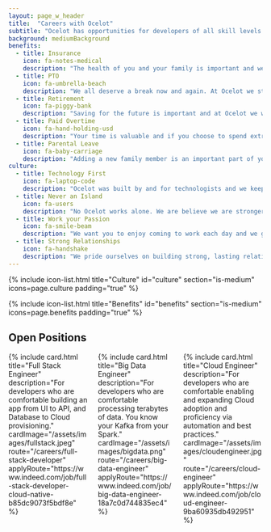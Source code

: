 ```yaml
---
layout: page_w_header
title:  "Careers with Ocelot"
subtitle: "Ocelot has opportunities for developers of all skill levels utilizing many different skills and technologies"
background: mediumBackground
benefits:
  - title: Insurance
    icon: fa-notes-medical
    description: "The health of you and your family is important and we want to help you assure that. We offer a number of plans with health, dental, optical, and life insurance for you and your family."
  - title: PTO
    icon: fa-umbrella-beach
    description: "We all deserve a break now and again. At Ocelot we strive for a healthy work life balance and believe that offering paid vacation time is an important piece of that."
  - title: Retirement
    icon: fa-piggy-bank
    description: "Saving for the future is important and at Ocelot we want to help you secure it by offering retirement accounts and company matching."
  - title: Paid Overtime
    icon: fa-hand-holding-usd
    description: "Your time is valuable and if you choose to spend extra with us we want to show our appreciation for that."
  - title: Parental Leave
    icon: fa-baby-carriage
    description: "Adding a new family member is an important part of your life and we want you to enjoy that. All Ocelots are given parental leave for both birth and adoption."
culture:
  - title: Technology First
    icon: fa-laptop-code
    description: "Ocelot was built by and for technologists and we keep that in mind with everything we do."
  - title: Never an Island
    icon: fa-users
    description: "No Ocelot works alone. We are believe we are stronger together so you will always work with a team of Ocelots as well as client teams."
  - title: Work your Passion
    icon: fa-smile-beam
    description: "We want you to enjoy coming to work each day and we give you the opportunity to find what you really want to work on and pursue it."
  - title: Strong Relationships
    icon: fa-handshake
    description: "We pride ourselves on building strong, lasting relationships with our clients as we provide them the highest quality software possible"
---
```


{% include icon-list.html title="Culture" id="culture" section="is-medium" icons=page.culture padding="true" %}

{% include icon-list.html title="Benefits" id="benefits" section="is-medium" icons=page.benefits padding="true" %}

<section class="hero is-medium">
  <div class="hero-body">
    <div class="container has-text-centered">
      <h1 class="title">Open Positions</h1>
      <div class="columns">
        <div class="column is-one-third">
          {% include card.html title="Full Stack Engineer" description="For developers who are comfortable building an app from UI to API, and Database to Cloud provisioning." cardImage="/assets/images/fullstack.jpeg" route="/careers/full-stack-developer" applyRoute="https://www.indeed.com/job/full-stack-developer-cloud-native-b85dc9073f5bdf8e" %}
        </div>
        <div class="column is-one-third">
          {% include card.html title="Big Data Engineer" description="For developers who are comfortable processing terabytes of data. You know your Kafka from your Spark." cardImage="/assets/images/bigdata.png" route="/careers/big-data-engineer" applyRoute="https://www.indeed.com/job/big-data-engineer-18a7c0d744835ec4" %}
        </div>
        <div class="column is-one-third">
          {% include card.html title="Cloud Engineer" description="For developers who are comfortable enabling and expanding Cloud adoption and proficiency via automation and best practices." cardImage="/assets/images/cloudengineer.jpg" route="/careers/cloud-engineer" applyRoute="https://www.indeed.com/job/cloud-engineer-9ba60935db492951" %}
        </div>
      </div>
    </div>
  </div>
</section>

